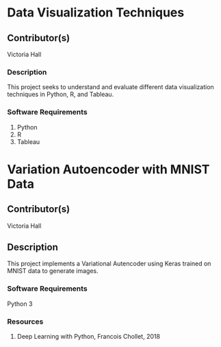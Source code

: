 # Data Visualization Techniques


## Contributor(s)
Victoria Hall


### Description
This project seeks to understand and evaluate different data visualization techniques in Python, R, and Tableau.


### Software Requirements
1. Python 
2. R
3. Tableau


# Variation Autoencoder with MNIST Data

## Contributor(s)
Victoria Hall

## Description
This project implements a Variational Autencoder using Keras trained on MNIST data to generate images.


### Software Requirements
Python 3

### Resources
1. Deep Learning with Python, Francois Chollet, 2018

